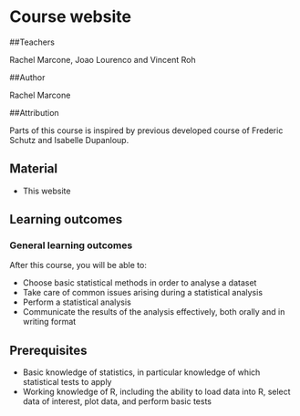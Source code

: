 # Course website

##Teachers

Rachel Marcone, Joao Lourenco and Vincent Roh

##Author 

Rachel Marcone

##Attribution

Parts of this course is inspired by previous developed course of Frederic Schutz and Isabelle Dupanloup.

## Material

* This website

## Learning outcomes

### General learning outcomes

After this course, you will be able to:

* Choose basic statistical methods in order to analyse a dataset
* Take care of common issues arising during a statistical analysis
* Perform a statistical analysis
* Communicate the results of the analysis effectively, both orally and in writing format

## Prerequisites

* Basic knowledge of statistics, in particular knowledge of which statistical tests to apply
* Working knowledge of R, including the ability to load data into R, select data of interest, plot data, and perform basic tests